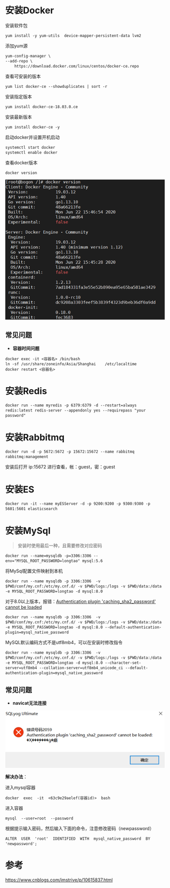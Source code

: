 # 安装Docker

安装软件包

```shell
yum install -y yum-utils  device-mapper-persistent-data lvm2
```

添加yum源

```shell
yum-config-manager \
--add-repo \
    https://download.docker.com/linux/centos/docker-ce.repo
```

查看可安装的版本

```shell
yum list docker-ce --showduplicates | sort -r
```

安装指定版本

```shell
yum install docker-ce-18.03.0.ce
```

安装最新版本

```shell
yum install docker-ce -y
```

启动docker并设置开机启动

```shell
systemctl start docker
systemctl enable docker
```

查看docker版本

```shell
docker version
```

![](01images_安装\01安装docker.png)

## 常见问题

- **容器时间问题**

```shell
docker exec -it <容器名> /bin/bash
ln -sf /usr/share/zoneinfo/Asia/Shanghai    /etc/localtime
docker restart <容器名>
```



# 安装Redis

```shell
docker run --name myredis -p 6379:6379 -d --restart=always redis:latest redis-server --appendonly yes --requirepass "your password"
```



# 安装Rabbitmq

```shell
docker run -d -p 5672:5672 -p 15672:15672 --name rabbitmq rabbitmq:management
```

安装后打开 ip:15672 进行查看，帐：guest，密：guest



# 安装ES

```shell
docker run -it --name myESServer -d -p 9200:9200 -p 9300:9300 -p 5601:5601 elasticsearch
```



# 安装MySql

> 安装时使用最后一种，且需要修改对应密码

```shell
docker run --name=mysqldb -p=3306:3306 --env="MYSQL_ROOT_PASSWORD=longtao" mysql:5.6
```

将MySql配置文件映射到本机

```shell
docker run --name mysqldb -p 3306:3306  -v $PWD/conf/my.cnf:/etc/my.cnf.d/ -v $PWD/logs:/logs -v $PWD/data:/data -e MYSQL_ROOT_PASSWORD=longtao -d mysql:8.0
```

对于8.0以上版本，报错：[Authentication plugin 'caching_sha2_password' cannot be loaded](https://github.com/passbolt/passbolt_docker/issues/103#) 

```shell
docker run --name mysqldb -p 3306:3306  -v $PWD/conf/my.cnf:/etc/my.cnf.d/ -v $PWD/logs:/logs -v $PWD/data:/data -e MYSQL_ROOT_PASSWORD=longtao -d mysql:8.0 --default-authentication-plugin=mysql_native_password
```

MySQL默认编码方式不是utf8mb4，可以在安装时修改指令

```shell
docker run --name mysqldb -p 3306:3306  -v $PWD/conf/my.cnf:/etc/my.cnf.d/ -v $PWD/logs:/logs -v $PWD/data:/data -e MYSQL_ROOT_PASSWORD=longtao -d mysql:8.0 --character-set-server=utf8mb4 --collation-server=utf8mb4_unicode_ci --default-authentication-plugin=mysql_native_password
```

## 常见问题

- **navicat无法连接**

![](01images_安装\02navicat无法连接.png)

**解决办法**：

进入mysql容器

```shell
docker  exec  -it  <63c9e29aelef(容器id)>  bash
```

进入容器

```shell
mysql  --user=root  --password 
```

根据提示输入密码，然后输入下面的命令，注意修改密码（newpassword）

```shell
ALTER  USER  'root'  IDENTIFIED  WITH  mysql_native_password  BY  'newpassword'; 
```







# 参考

https://www.cnblogs.com/imstrive/p/10615837.html